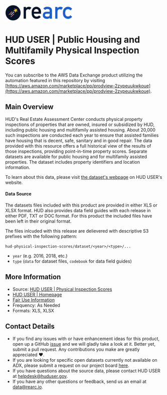 <a href="https://www.rearc.io/data/">
    <img src="./rearc_logo_rgb.png" alt="Rearc Logo" title="Rearc Logo" height="52" />
</a>

# HUD USER | Public Housing and Multifamily Physical Inspection Scores

You can subscribe to the AWS Data Exchange product utilizing the automation featured in this repository by visiting [https://aws.amazon.com/marketplace/pp/prodview-2zypeuukwkoue](https://aws.amazon.com/marketplace/pp/prodview-2zypeuukwkoue). 

## Main Overview
HUD's Real Estate Assessment Center conducts physical property inspections of properties that are owned, insured or subsidized by HUD, including public housing and multifamily assisted housing. About 20,000 such inspections are conducted each year to ensure that assisted families have housing that is decent, safe, sanitary and in good repair. The data provided with this resource offers a full historical view of the results of those inspections, providing point-in-time property scores. Separate datasets are available for public housing and for multifamily assisted properties. The dataset includes property identifiers and location information.

To learn about this data, please visit [the dataset's webpage](https://www.huduser.gov/portal/datasets/pis.html) on HUD USER's website.

#### Data Source
The datasets files included with this product are provided in either XLS or XLSX format. HUD also provides data field guides with each release in either PDF, TXT or DOC format. For this product the included files have been left in their original format.

The files inlcuded with this release are delievered with descriptive S3 prefixes with the following pattern:

`hud-physical-inspection-scores/dataset/<year>/<type>/...`

- `year` (e.g. 2016, 2018, etc.)
- `type` (`data` for dataset files, `codebook` for data field guides)

## More Information
- Source: [HUD USER | Physical Inspection Scores](https://www.huduser.gov/portal/datasets/pis.html)      
- [HUD USER | Homepage](https://www.huduser.gov/portal/home.html)    
- [Fair Use Information](https://www.usa.gov/government-works)
- Frequency: As Needed 
- Formats: XLS, XLSX

## Contact Details
- If you find any issues with or have enhancement ideas for this product, open up a GitHub [issue](https://github.com/rearc-data/hud-physical-inspection-scores/issues) and we will gladly take a look at it. Better yet, submit a pull request. Any contributions you make are greatly appreciated :heart:.
- If you are looking for specific open datasets currently not available on ADX, please submit a request on our project board [here](https://github.com/orgs/rearc-data/projects/1).
- If you have questions about the source data, please contact HUD USER at helpdesk@huduser.gov.
- If you have any other questions or feedback, send us an email at data@rearc.io.